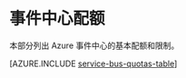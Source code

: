 <properties 
    pageTitle="Microsoft Azure 事件中心配额和限制 | Azure"
    description="Azure 事件中心的限制和配额"
    services="event-hubs"
    documentationCenter="na"
    authors="sethmanheim"
    manager="timlt"
    editor="" />  

<tags 
    ms.service="event-hubs"
    ms.devlang="na"
    ms.topic="article"
    ms.tgt_pltfrm="na"
    ms.workload="na"
    ms.date="12/05/2016"
    wacn.date="01/23/2017"
    ms.author="sethm" />  


# 事件中心配额

本部分列出 Azure 事件中心的基本配额和限制。

[AZURE.INCLUDE [service-bus-quotas-table](../../includes/event-hubs-limits.md)]

<!---HONumber=Mooncake_1031_2016-->
<!--Update_Description:update meta properties-->